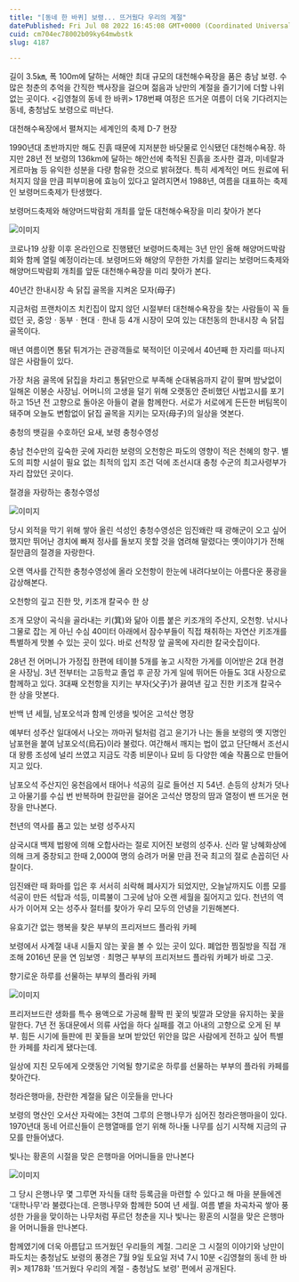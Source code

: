 ```yaml
---
title: "[동네 한 바퀴] 보령... 뜨거웠다 우리의 계절"
datePublished: Fri Jul 08 2022 16:45:08 GMT+0000 (Coordinated Universal Time)
cuid: cm704ec78002b09ky64mwbstk
slug: 4187

---
```



길이 3.5㎞, 폭 100m에 달하는 서해안 최대 규모의 대천해수욕장을 품은 충남 보령. 수많은 청춘의 추억을 간직한 백사장을 걸으며 젊음과 낭만의 계절을 즐기기에 더할 나위 없는 곳이다. <김영철의 동네 한 바퀴> 178번째 여정은 뜨거운 여름이 더욱 기다려지는 동네, 충청남도 보령으로 떠난다.

대천해수욕장에서 펼쳐지는 세계인의 축제 D-7 현장

1990년대 초반까지만 해도 진흙 때문에 지저분한 바닷물로 인식됐던 대천해수욕장. 하지만 28년 전 보령의 136km에 달하는 해안선에 축적된 진흙을 조사한 결과, 미네랄과 게르마늄 등 유익한 성분을 다량 함유한 것으로 밝혀졌다. 특히 세계적인 머드 원료에 뒤처지지 않을 만큼 피부미용에 효능이 있다고 알려지면서 1988년, 여름을 대표하는 축제인 보령머드축제가 탄생했다.

보령머드축제와 해양머드박람회 개최를 앞둔 대천해수욕장을 미리 찾아가 본다

![이미지](https://cdn.hashnode.com/res/hashnode/image/upload/v1739256466844/575c1561-6614-4484-9b7f-7446308600b2.jpeg)

코로나19 상황 이후 온라인으로 진행됐던 보령머드축제는 3년 만인 올해 해양머드박람회와 함께 열릴 예정이라는데. 보령머드와 해양의 무한한 가치를 알리는 보령머드축제와 해양머드박람회 개최를 앞둔 대천해수욕장을 미리 찾아가 본다.

40년간 한내시장 속 닭집 골목을 지켜온 모자(母子)

지금처럼 프랜차이즈 치킨집이 많지 않던 시절부터 대천해수욕장을 찾는 사람들이 꼭 들렀던 곳, 중앙ㆍ동부ㆍ현대ㆍ한내 등 4개 시장이 모여 있는 대천동의 한내시장 속 닭집 골목이다.

매년 여름이면 통닭 튀겨가는 관광객들로 북적이던 이곳에서 40년째 한 자리를 떠나지 않은 사람들이 있다.

가장 처음 골목에 닭집을 차리고 통닭만으로 부족해 순대볶음까지 같이 팔며 밤낮없이 일해온 이봉순 사장님. 어머니의 고생을 덜기 위해 오랫동안 준비했던 사법고시를 포기하고 15년 전 고향으로 돌아온 아들이 곁을 함께한다. 서로가 서로에게 든든한 버팀목이 돼주며 오늘도 변함없이 닭집 골목을 지키는 모자(母子)의 일상을 엿본다.

충청의 뱃길을 수호하던 요새, 보령 충청수영성

충남 천수만의 깊숙한 곳에 자리한 보령의 오천항은 파도의 영향이 적은 천혜의 항구. 별도의 피항 시설이 필요 없는 최적의 입지 조건 덕에 조선시대 충청 수군의 최고사령부가 자리 잡았던 곳이다.

절경을 자랑하는 충청수영성

![이미지](https://cdn.hashnode.com/res/hashnode/image/upload/v1739256468690/a4ababb7-d773-45df-ad59-464e5f1bae3d.jpeg)

당시 외적을 막기 위해 쌓아 올린 석성인 충청수영성은 임진왜란 때 광해군이 오고 싶어 했지만 뛰어난 경치에 빠져 정사를 돌보지 못할 것을 염려해 말렸다는 옛이야기가 전해질만큼의 절경을 자랑한다.

오랜 역사를 간직한 충청수영성에 올라 오천항이 한눈에 내려다보이는 아름다운 풍광을 감상해본다.

오천항의 깊고 진한 맛, 키조개 칼국수 한 상

조개 모양이 곡식을 골라내는 키(箕)와 닮아 이름 붙은 키조개의 주산지, 오천항. 낚시나 그물로 잡는 게 아닌 수심 40미터 아래에서 잠수부들이 직접 채취하는 자연산 키조개를 특별하게 맛볼 수 있는 곳이 있다. 바로 선착장 앞 골목에 자리한 칼국숫집이다.

28년 전 어머니가 가정집 한편에 테이블 5개를 놓고 시작한 가게를 이어받은 2대 현경윤 사장님. 3년 전부터는 고등학교 졸업 후 곧장 가게 일에 뛰어든 아들도 3대 사장으로 함께하고 있다. 3대째 오천항을 지키는 부자(父子)가 끓여낸 깊고 진한 키조개 칼국수 한 상을 맛본다.

반백 년 세월, 남포오석과 함께 인생을 빚어온 고석산 명장

예부터 성주산 일대에서 나오는 까마귀 털처럼 검고 윤기가 나는 돌을 보령의 옛 지명인 남포현을 붙여 남포오석(烏石)이라 불렀다. 여간해서 깨지는 법이 없고 단단해서 조선시대 왕릉 조성에 널리 쓰였고 지금도 각종 비문이나 묘비 등 다양한 예술 작품으로 만들어지고 있다.

남포오석 주산지인 웅천읍에서 태어나 석공의 길로 들어선 지 54년. 손등의 상처가 덧나고 아물기를 수십 번 반복하며 한길만을 걸어온 고석산 명장의 땀과 열정이 밴 뜨거운 현장을 만나본다.

천년의 역사를 품고 있는 보령 성주사지

삼국시대 백제 법왕에 의해 오합사라는 절로 지어진 보령의 성주사. 신라 말 낭혜화상에 의해 크게 중창되고 한때 2,000여 명의 승려가 머물 만큼 전국 최고의 절로 손꼽히던 사찰이다.

임진왜란 때 화마를 입은 후 서서히 쇠락해 폐사지가 되었지만, 오늘날까지도 이름 모를 석공이 만든 석탑과 석등, 미륵불이 그곳에 남아 오랜 세월을 짊어지고 있다. 천년의 역사가 이어져 오는 성주사 절터를 찾아가 우리 모두의 안녕을 기원해본다.

유효기간 없는 행복을 찾은 부부의 프리저브드 플라워 카페

보령에서 사계절 내내 시들지 않는 꽃을 볼 수 있는 곳이 있다. 폐업한 찜질방을 직접 개조해 2016년 문을 연 임보영ㆍ최명근 부부의 프리저브드 플라워 카페가 바로 그곳.

향기로운 하루를 선물하는 부부의 플라워 카페

![이미지](https://cdn.hashnode.com/res/hashnode/image/upload/v1739256470903/f7933906-4f84-4f44-b51e-f087a9372fd9.jpeg)

프리저브드란 생화를 특수 용액으로 가공해 활짝 핀 꽃의 빛깔과 모양을 유지하는 꽃을 말한다. 7년 전 동대문에서 의류 사업을 하다 실패를 겪고 아내의 고향으로 오게 된 부부. 힘든 시기에 들판에 핀 꽃들을 보며 받았던 위안을 많은 사람에게 전하고 싶어 특별한 카페를 차리게 됐다는데.

일상에 지친 모두에게 오랫동안 기억될 향기로운 하루를 선물하는 부부의 플라워 카페를 찾아간다.

청라은행마을, 찬란한 계절을 닮은 이웃들을 만나다

보령의 명산인 오서산 자락에는 3천여 그루의 은행나무가 심어진 청라은행마을이 있다. 1970년대 동네 어르신들이 은행열매를 얻기 위해 하나둘 나무를 심기 시작해 지금의 규모를 만들어냈다.

빛나는 황혼의 시절을 맞은 은행마을 어머니들을 만나본다

![이미지](https://cdn.hashnode.com/res/hashnode/image/upload/v1739256472408/a4d9d32f-5966-44c4-bdfb-90c7b86581d4.jpeg)

그 당시 은행나무 몇 그루면 자식들 대학 등록금을 마련할 수 있다고 해 마을 분들에겐 '대학나무'라 불렸다는데. 은행나무와 함께한 50여 년 세월. 여름 볕을 차곡차곡 쌓아 풍성한 가을을 맞이하는 나무처럼 푸르던 청춘을 지나 빛나는 황혼의 시절을 맞은 은행마을 어머니들을 만나본다.

함께였기에 더욱 아름답고 뜨거웠던 우리들의 계절. 그리운 그 시절의 이야기와 낭만이 파도치는 충청남도 보령의 풍경은 7월 9일 토요일 저녁 7시 10분 <김영철의 동네 한 바퀴> 제178화 '뜨거웠다 우리의 계절 - 충청남도 보령' 편에서 공개된다.